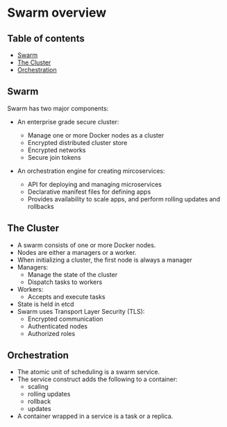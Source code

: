 # Swarm overview

## Table of contents
* [Swarm](#swarm)
* [The Cluster](#the-cluster)
* [Orchestration](#orchestration)

## Swarm
Swarm has two major components:
* An enterprise grade secure cluster:
    * Manage one or more Docker nodes as a cluster
    * Encrypted distributed cluster store
    * Encrypted networks
    * Secure join tokens

* An orchestration engine for creating mircoservices:
    * API for deploying and managing microservices
    * Declarative manifest files for defining apps
    * Provides availability to scale apps, and perform rolling updates and rollbacks

## The Cluster
* A swarm consists of one or more Docker nodes.
* Nodes are either a managers or a worker.
* When initializing a cluster, the first node is always a manager
* Managers:
    * Manage the state of the cluster
    * Dispatch tasks to workers
* Workers:
    * Accepts and execute tasks
* State is held in etcd
* Swarm uses Transport Layer Security (TLS):
    * Encrypted communication
    * Authenticated nodes
    * Authorized roles

## Orchestration
* The atomic unit of scheduling is a swarm service.
* The service construct adds the following to a container:
    * scaling
    * rolling updates
    * rollback
    * updates
* A container wrapped in a service is a task or a replica.